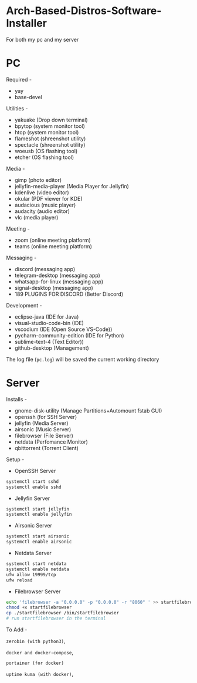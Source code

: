 # Arch-Based-Distros-Software-Installer

For both my pc and my server

# PC

Required -

- yay
- base-devel

Utilities -

- yakuake (Drop down terminal)
- bpytop (system monitor tool)
- htop (system monitor tool)
- flameshot (shreenshot utility)
- spectacle (shreenshot utility)
- woeusb (OS flashing tool)
- etcher (OS flashing tool)

Media -

- gimp (photo editor)
- jellyfin-media-player (Media Player for Jellyfin)
- kdenlive (video editor)
- okular (PDF viewer for KDE)
- audacious (music player)
- audacity (audio editor)
- vlc (media player)

Meeting -

- zoom (online meeting platform)
- teams (online meeting platform)

Messaging -

- discord (messaging app)
- telegram-desktop (messaging app)
- whatsapp-for-linux (messaging app)
- signal-desktop (messaging app)
- 189 PLUGINS FOR DISCORD (Better Discord)

Development -

- eclipse-java (IDE for Java)
- visual-studio-code-bin (IDE)
- vscodium (IDE (Open Source VS-Code))
- pycharm-community-edition (IDE for Python)
- sublime-text-4 (Text Editor))
- github-desktop (Management)

The log file (`pc.log`) will be saved the current working directory

# Server

Installs -

- gnome-disk-utility (Manage Partitions+Automount fstab GUI)
- openssh (for SSH Server)
- jellyfin (Media Server)
- airsonic (Music Server)
- filebrowser (File Server)
- netdata (Perfomance Monitor)
- qbittorrent (Torrent Client)

Setup -

- OpenSSH Server

```bash
systemctl start sshd
systemctl enable sshd
```

- Jellyfin Server

```bash
systemctl start jellyfin
systemctl enable jellyfin
```

- Airsonic Server

```bash
systemctl start airsonic
systemctl enable airsonic
```

- Netdata Server

```bash
systemctl start netdata
systemctl enable netdata
ufw allow 19999/tcp
ufw reload
```

- Filebrowser Server

```bash
echo 'filebrowser -a "0.0.0.0" -p "0.0.0.0" -r "8060" ' >> startfilebrowser
chmod +x startfilebrowser
cp ./startfilebrowser /bin/startfilebrowser
# run startfilebrowser in the terminal
```

To Add -

`zerobin (with python3)`,

`docker and docker-compose`,

`portainer (for docker)`

`uptime kuma (with docker)`,

